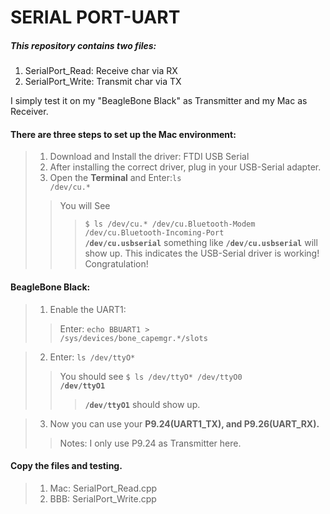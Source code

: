 # SERIAL PORT-UART
##### This repository contains two files:
1. SerialPort_Read: Receive char via RX
2. SerialPort_Write: Transmit char via TX
 
I simply test it on my "BeagleBone Black" as Transmitter and my Mac as Receiver.

#### There are three steps to set up the Mac environment:
>1. Download and Install the driver: FTDI USB Serial
>2. After installing the correct driver, plug in your USB-Serial adapter.
>3. Open the <strong>Terminal</strong> and Enter:<code>ls /dev/cu.*</code>
>>You will See 
>>><code>$ ls /dev/cu.*
/dev/cu.Bluetooth-Modem		/dev/cu.Bluetooth-Incoming-Port
<strong>/dev/cu.usbserial</strong></code>
something like <code><strong>/dev/cu.usbserial</strong></code> will show up.
This indicates the USB-Serial driver is working! Congratulation!

#### BeagleBone Black:
>1. Enable the UART1:
>> Enter: <code>echo BBUART1 > /sys/devices/bone_capemgr.*/slots</code>

>2. Enter: <code>ls /dev/ttyO*</code>
>>You should see 
>><code>$ ls /dev/ttyO*
/dev/ttyO0		<strong>/dev/ttyO1</strong></code>
>>><code><strong>/dev/ttyO1</strong></code> should show up.

>3. Now you can use your <strong>P9.24(UART1_TX), and P9.26(UART_RX).</strong>
>>Notes: I only use P9.24 as Transmitter here.

#### Copy the files and testing.
>1. Mac: SerialPort_Read.cpp
>2. BBB: SerialPort_Write.cpp
